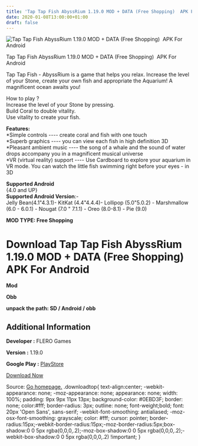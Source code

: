 ```yaml
---
title: 'Tap Tap Fish AbyssRium 1.19.0 MOD + DATA (Free Shopping)  APK For Android'
date: 2020-01-08T13:00:00+01:00
draft: false
---
```


![Tap Tap Fish AbyssRium 1.19.0 MOD + DATA (Free Shopping)  APK For Android](https://i1.wp.com/apkhome.net/wp-content/uploads/2020/01/Tap-Tap-Fish-AbyssRium-1.19.0-MOD-DATA-Free-Shopping.png "Tap Tap Fish AbyssRium 1.19.0 MOD + DATA (Free Shopping)  APK For Android")

  

Tap Tap Fish AbyssRium 1.19.0 MOD + DATA (Free Shopping)  APK For Android

Tap Tap Fish - AbyssRium is a game that helps you relax. Increase the level of your Stone, create your own fish and appropriate the Aquarium! A magnificent ocean awaits you!

How to play ?  
Increase the level of your Stone by pressing.  
Build Coral to double vitality.  
Use vitality to create your fish.

**Features:**  
\*Simple controls ---- create coral and fish with one touch  
\*Superb graphics ---- you can view each fish in high definition 3D  
\*Pleasant ambient music ---- the song of a whale and the sound of water drops accompany you in a magnificent musical universe  
\*VR (virtual reality) support ---- Use Cardboard to explore your aquarium in VR mode. You can watch the little fish swimming right before your eyes - in 3D

**Supported Android**  
{4.0 and UP}  
**Supported Android Version**:-  
Jelly Bean(4.1"4.3.1)- KitKat (4.4"4.4.4)- Lollipop (5.0"5.0.2) - Marshmallow (6.0 - 6.0.1) - Nougat (7.0 " 7.1.1) - Oreo (8.0-8.1) - Pie (9.0)

**MOD TYPE: Free Shopping**

Download Tap Tap Fish AbyssRium 1.19.0 MOD + DATA (Free Shopping)  APK For Android
===================================================================================

**Mod**

**Obb**

**unpack the path: SD / Android / obb**

Additional Information
----------------------

**Developer :** FLERO Games

**Version :** 1.19.0

**Google Play :** [PlayStore](https://play.google.com/store/apps/details?id=com.idleif.abyssrium)

  

[Download Now](https://store4app.co/post/tap-tap-fish-abyssrium-1-19-0-mod-data-free-shopping-apk-for-android_1578484672)

  
Source: [Go homepage.](https://store4app.co/post/tap-tap-fish-abyssrium-1-19-0-mod-data-free-shopping-apk-for-android_1578484672) .downloadtop{ text-align:center; -webkit-appearance: none; -moz-appearance: none; appearance: none; width: 100%; padding: 9px 9px 11px 13px; background-color: #0EBD3F; border: none; color:#fff; border-radius: 3px; outline: none; font-weight;bold; font: 20px 'Open Sans', sans-serif; -webkit-font-smoothing: antialiased; -moz-osx-font-smoothing: grayscale; color: #fff; cursor: pointer; border-radius:15px;-webkit-border-radius:15px;-moz-border-radius:5px;box-shadow:0 0 5px rgba(0,0,0,.2);-moz-box-shadow:0 0 5px rgba(0,0,0,.2);-webkit-box-shadow:0 0 5px rgba(0,0,0,.2) !important; }